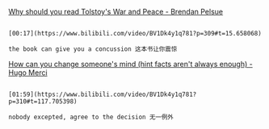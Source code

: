 [Why should you read Tolstoy's War and Peace - Brendan Pelsue](https://www.bilibili.com/video/BV1Dk4y1q781?p=309)

```ad-note

[00:17](https://www.bilibili.com/video/BV1Dk4y1q781?p=309#t=15.658068)

the book can give you a concussion 这本书让你震惊
```

[How can you change someone's mind (hint facts aren't always enough) - Hugo Merci](https://www.bilibili.com/video/BV1Dk4y1q781?p=310)

```ad-note

[01:59](https://www.bilibili.com/video/BV1Dk4y1q781?p=310#t=117.705398)

nobody excepted, agree to the decision 无一例外
```